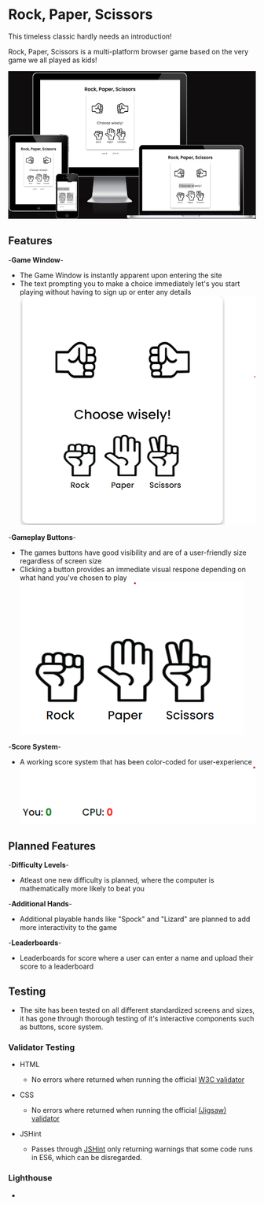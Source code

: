 # Rock, Paper, Scissors

This timeless classic hardly needs an introduction!

Rock, Paper, Scissors is a multi-platform browser game based on the
very game we all played as kids!

![Responsice Mockup](/assets/images/rps-readme1.png)

## Features

-__Game Window__-

- The Game Window is instantly apparent upon entering the site
- The text prompting you to make a choice immediately let's you start playing without having to sign up or enter any details
![Game Window](/assets/images/rps-readme2.png)
  
-__Gameplay Buttons__-

- The games buttons have good visibility and are of a user-friendly size regardless of screen size
- Clicking a button provides an immediate visual respone depending on what hand you've chosen to play
![Buttons](/assets/images/rps-readme3.png)

-__Score System__-

- A working score system that has been color-coded for user-experience
![Score](/assets/images/rps-readme4.png)

## Planned Features

-__Difficulty Levels__-

- Atleast one new difficulty is planned, where the computer is mathematically more likely to beat you
  
-__Additional Hands__-

- Additional playable hands like "Spock" and "Lizard" are planned to add more interactivity to the game

-__Leaderboards__-

- Leaderboards for score where a user can enter a name and upload their score to a leaderboard

## Testing

- The site has been tested on all different standardized screens and sizes, it has gone through thorough testing of it's interactive components such as buttons, score system.
  
### Validator Testing

- HTML
  - No errors where returned when running the official [W3C validator](https://validator.w3.org/nu/?doc=https%3A%2F%2Fcode-institute-org.github.io%2Flove-running-2.0%2Findex.html)

- CSS
  - No errors where returned when running the official [(Jigsaw) validator](https://jigsaw.w3.org/css-validator/validator?uri=https%3A%2F%2Fvalidator.w3.org%2Fnu%2F%3Fdoc%3Dhttps%253A%252F%252Fcode-institute-org.github.io%252Flove-running-2.0%252Findex.html&profile=css3svg&usermedium=all&warning=1&vextwarning=&lang=en#css)

- JSHint
  - Passes through [JSHint](https://jshint.com/) only returning warnings that some code runs in ES6, which can be disregarded.

### Lighthouse

- 
